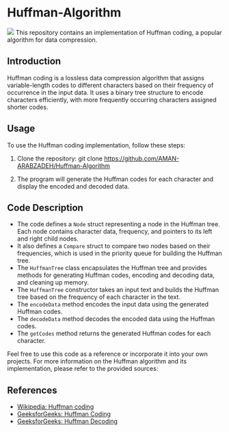 # Huffman-Algorithm

<img src="https://t.bkit.co/w_6499780fbd5f6.gif" />
This repository contains an implementation of Huffman coding, a popular algorithm for data compression.

## Introduction

Huffman coding is a lossless data compression algorithm that assigns variable-length codes to different characters based on their frequency of occurrence in the input data.
It uses a binary tree structure to encode characters efficiently, with more frequently occurring characters assigned shorter codes.

## Usage

To use the Huffman coding implementation, follow these steps:

1. Clone the repository:
git clone <https://github.com/AMAN-ARABZADEH/Huffman-Algorithm>


3. The program will generate the Huffman codes for each character and display the encoded and decoded data.

## Code Description

- The code defines a `Node` struct representing a node in the Huffman tree. Each node contains character data, frequency, and pointers to its left and right child nodes.
- It also defines a `Compare` struct to compare two nodes based on their frequencies, which is used in the priority queue for building the Huffman tree.
- The `HuffmanTree` class encapsulates the Huffman tree and provides methods for generating Huffman codes, encoding and decoding data, and cleaning up memory.
- The `HuffmanTree` constructor takes an input text and builds the Huffman tree based on the frequency of each character in the text.
- The `encodeData` method encodes the input data using the generated Huffman codes.
- The `decodeData` method decodes the encoded data using the Huffman codes.
- The `getCodes` method returns the generated Huffman codes for each character.


Feel free to use this code as a reference or incorporate it into your own projects. 
For more information on the Huffman algorithm and its implementation, please refer to the provided sources:

## References

- [Wikipedia: Huffman coding](https://en.wikipedia.org/wiki/Huffman_coding)
- [GeeksforGeeks: Huffman Coding](https://www.geeksforgeeks.org/huffman-coding-greedy-algo-3/)
- [GeeksforGeeks: Huffman Decoding](https://www.geeksforgeeks.org/huffman-decoding/)

